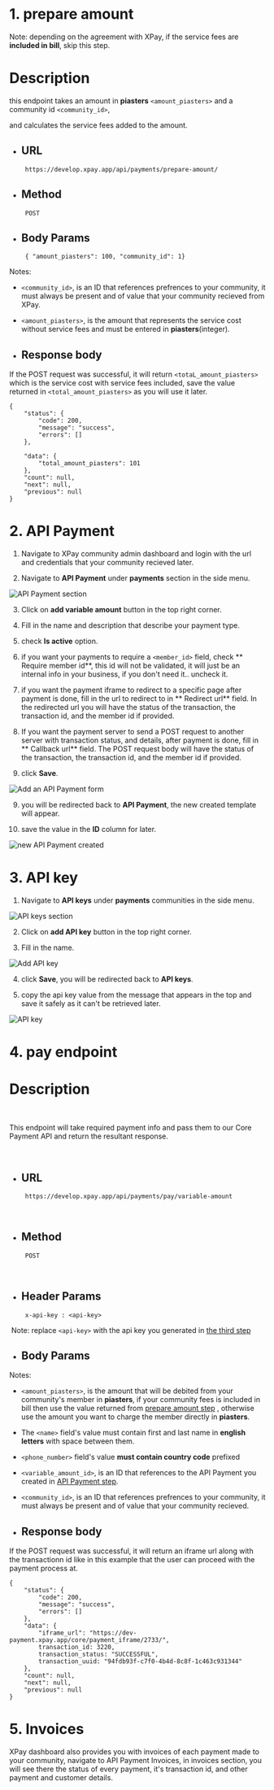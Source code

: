 
# 1. prepare amount

  

Note: depending on the agreement with XPay, if the service fees are **included in bill**, skip this step.

  

# Description

  

this endpoint takes an amount in **piasters**  `<amount_piasters>` and a community id `<community_id>`,

  

and calculates the service fees added to the amount.

  

-  ## URL

  

		https://develop.xpay.app/api/payments/prepare-amount/

  

-  ## Method

  

		POST

  
  

-  ## Body Params

		{ "amount_piasters": 100, "community_id": 1}

  

Notes:

  

-  `<community_id>`, is an ID that references prefrences to your community, it must always be present and of value that your community recieved from XPay.

  

-  `<amount_piasters>`, is the amount that represents the service cost without service fees and must be entered in **piasters**(integer).

  
  

-  ## Response body

  

If the POST request was successful, it will return `<totaL_amount_piasters>` which is the service cost with service fees included, save the value returned in `<total_amount_piasters>` as you will use it later.

  
	{
		"status": {
			"code": 200,
			"message": "success",
			"errors": []
		},

		"data": {
			"total_amount_piasters": 101
		},
		"count": null,
		"next": null,
		"previous": null
	}
		  
  

# 2. API Payment
  

1. Navigate to XPay community admin dashboard and login with the url and credentials that your community recieved later.

  

2. Navigate to **API Payment** under **payments** section in the side menu.

  

![API Payment section](./assets/api_payment.png)

  
  

3. Click on **add variable amount** button in the top right corner.

  

4. Fill in the name and description that describe your payment type.

  

5. check **Is active** option.

  

6. if you want your payments to require a `<member_id>` field, check  ** Require member id**, this id will not be validated, it will just be an internal info in your business, if you don't need it.. uncheck it.

7. if you want the payment iframe to redirect to a specific page after payment is done,  fill in the url to redirect to in ** Redirect url** field. In the redirected url you will have the status of the transaction, the transaction id, and the member id if provided.

9. If you want the payment server to send a POST request to another server with transaction status, and details, after payment is done,  fill in ** Callback url** field. The POST request body will have the status of the transaction, the transaction id, and the member id if provided.

10. click **Save**.

![Add an API Payment form](./assets/api_payment_form.png)

  

9. you will be redirected back to **API Payment**, the new created template will appear.

  

10. save the value in the **ID** column for later.

  

![new API Payment created](./assets/api_payment_list.png)

  
  
  

# 3. API key

1. Navigate to **API keys** under **payments** communities in the side menu.

  

![API keys section](./assets/api_keys.png)

  

2. Click on **add API key** button in the top right corner.

  

3. Fill in the name.

![Add API key](./assets/add_api_key.png)

  
  

4. click **Save**, you will be redirected back to **API keys**.

  

5. copy the api key value from the message that appears in the top and save it safely as it can't be retrieved later.

  

![API key](./assets/new_api_key.png)

  
  
  

# 4. pay endpoint

  

# Description

  

​

  

This endpoint will take required payment info and pass them to our Core Payment API and return the resultant response.

  

<!-- After the payment cycle ends, the user will be redirected to the url filled while creating the API Payment and will return member id and transaction id as query paramaters. -->

  
  

​

  

-  ## URL

  

		https://develop.xpay.app/api/payments/pay/variable-amount

  

​

  

-  ## Method

  

		POST

  

​

  

-  ## Header Params

  

		x-api-key : <api-key>

​
Note: replace `<api-key>` with the api key you generated in [the third step](#3-api-key)


  

-  ## Body Params

  

	
  
  
  

Notes:

  
  

-  `<amount_piasters>`, is the amount that will be debited from your community's member in **piasters**, if your community fees is included in bill then use the value returned from [prepare amount step](#1-prepare-amount) , otherwise use the amount you want to charge the member directly in **piasters**.

  

- The `<name>` field's value must contain first and last name in **english letters** with space between them.

  

-  `<phone_number>` field's value **must contain country code** prefixed

  

-  `<variable_amount_id>`, is an ID that references to the API Payment you created in [API Payment step](#2-variable-amount-template).

  

-  `<community_id>`, is an ID that references prefrences to your community, it must always be present and of value that your community recieved.

  
  
  
  
  

-  ## Response body

  

If the POST request was successful, it will return an iframe url along with the transactionn id like in this example that the user can proceed with the payment process at.



	{
		"status": {
			"code": 200,
			"message": "success",
			"errors": []
		},
		"data": {
			"iframe_url": "https://dev-payment.xpay.app/core/payment_iframe/2733/",
			transaction_id: 3220,
			transaction_status: "SUCCESSFUL",
			transaction_uuid: "94fdb93f-c7f0-4b4d-8c8f-1c463c931344"
		},
		"count": null,
		"next": null,
		"previous": null
	}

# 5. Invoices

XPay dashboard also provides you with invoices of each payment made to your community, navigate to API Payment Invoices, in invoices section, you will see there the status of every payment, it's transaction id, and other payment and customer details.

  
